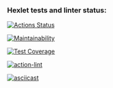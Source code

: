 ### Hexlet tests and linter status:
[![Actions Status](https://github.com/KatKaterina/frontend-project-lvl2/workflows/hexlet-check/badge.svg)](https://github.com/KatKaterina/frontend-project-lvl2/actions)

[![Maintainability](https://api.codeclimate.com/v1/badges/7af30ba7cb58eba2786f/maintainability)](https://codeclimate.com/github/KatKaterina/frontend-project-lvl2/maintainability)

[![Test Coverage](https://api.codeclimate.com/v1/badges/7af30ba7cb58eba2786f/test_coverage)](https://codeclimate.com/github/KatKaterina/frontend-project-lvl2/test_coverage)

[![action-lint](https://github.com/KatKaterina/frontend-project-lvl2/actions/workflows/action-lint.yml/badge.svg)](https://github.com/KatKaterina/frontend-project-lvl2/actions)

[![asciicast](https://asciinema.org/a/pdDiDrVx19ZjmJz0xthXiZZOY.svg)](https://asciinema.org/a/pdDiDrVx19ZjmJz0xthXiZZOY)